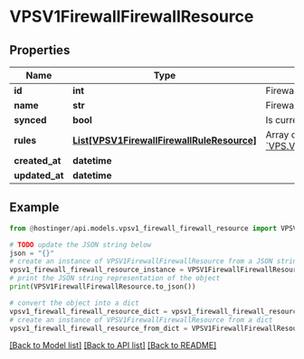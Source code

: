 # VPSV1FirewallFirewallResource


## Properties

Name | Type | Description | Notes
------------ | ------------- | ------------- | -------------
**id** | **int** | Firewall ID | [optional] 
**name** | **str** | Firewall name | [optional] 
**synced** | **bool** | Is current firewall synced with VPS | [optional] 
**rules** | [**List[VPSV1FirewallFirewallRuleResource]**](VPSV1FirewallFirewallRuleResource.md) | Array of [&#x60;VPS.V1.Firewall.FirewallRuleResource&#x60;](#model/vpsv1firewallfirewallruleresource) | [optional] 
**created_at** | **datetime** |  | [optional] 
**updated_at** | **datetime** |  | [optional] 

## Example

```python
from @hostinger/api.models.vpsv1_firewall_firewall_resource import VPSV1FirewallFirewallResource

# TODO update the JSON string below
json = "{}"
# create an instance of VPSV1FirewallFirewallResource from a JSON string
vpsv1_firewall_firewall_resource_instance = VPSV1FirewallFirewallResource.from_json(json)
# print the JSON string representation of the object
print(VPSV1FirewallFirewallResource.to_json())

# convert the object into a dict
vpsv1_firewall_firewall_resource_dict = vpsv1_firewall_firewall_resource_instance.to_dict()
# create an instance of VPSV1FirewallFirewallResource from a dict
vpsv1_firewall_firewall_resource_from_dict = VPSV1FirewallFirewallResource.from_dict(vpsv1_firewall_firewall_resource_dict)
```
[[Back to Model list]](../README.md#documentation-for-models) [[Back to API list]](../README.md#documentation-for-api-endpoints) [[Back to README]](../README.md)



